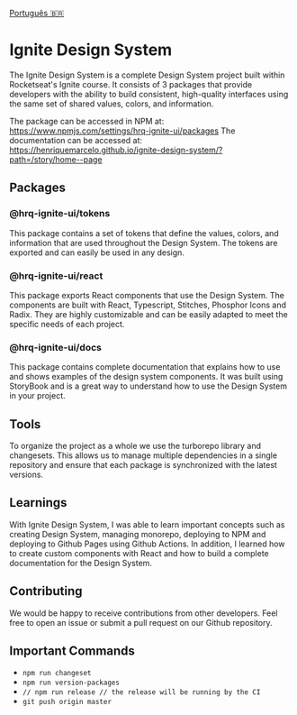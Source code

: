 [Português 🇧🇷](README.pt.md)

# Ignite Design System

The Ignite Design System is a complete Design System project built within Rocketseat's Ignite course. It consists of 3 packages that provide developers with the ability to build consistent, high-quality interfaces using the same set of shared values, colors, and information.

The package can be accessed in NPM at: https://www.npmjs.com/settings/hrq-ignite-ui/packages
The documentation can be accessed at: https://henriquemarcelo.github.io/ignite-design-system/?path=/story/home--page

## Packages

### @hrq-ignite-ui/tokens

This package contains a set of tokens that define the values, colors, and information that are used throughout the Design System. The tokens are exported and can easily be used in any design.

### @hrq-ignite-ui/react

This package exports React components that use the Design System. The components are built with React, Typescript, Stitches, Phosphor Icons and Radix. They are highly customizable and can be easily adapted to meet the specific needs of each project.
    
### @hrq-ignite-ui/docs

This package contains complete documentation that explains how to use and shows examples of the design system components. It was built using StoryBook and is a great way to understand how to use the Design System in your project.
    
## Tools

To organize the project as a whole we use the turborepo library and changesets. This allows us to manage multiple dependencies in a single repository and ensure that each package is synchronized with the latest versions.

## Learnings

With Ignite Design System, I was able to learn important concepts such as creating Design System, managing monorepo, deploying to NPM and deploying to Github Pages using Github Actions. In addition, I learned how to create custom components with React and how to build a complete documentation for the Design System.

## Contributing

We would be happy to receive contributions from other developers. Feel free to open an issue or submit a pull request on our Github repository.

## Important Commands

- `npm run changeset`
- `npm run version-packages`
- `// npm run release // the release will be running by the CI`
- `git push origin master`

